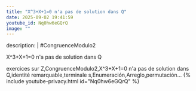 ```yaml
---
title: "X^3+X+1=0 n'a pas de solution dans Q"
date: 2025-09-02 19:41:59 
youtube_id: Nq0hw6eGQrQ
image: ""
---
```

description: |
  #CongruenceModulo2
  
  X^3+X+1=0 n'a pas de solution dans Q
  
  
  exercices sur Z,CongruenceModulo2,X^3+X+1=0 n'a pas de solution dans Q,identité remarquable,terminale s,Enumeración,Arreglo,permutación...
{% include youtube-privacy.html id="Nq0hw6eGQrQ" %}

